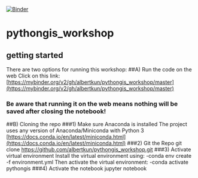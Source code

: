 
[![Binder](https://mybinder.org/badge_logo.svg)](https://mybinder.org/v2/gh/albertkun/pythongis_workshop/master)
# pythongis_workshop

## getting started

There are two options for running this workshop:
##A) Run the code on the web
Click on this link:
[https://mybinder.org/v2/gh/albertkun/pythongis_workshop/master](https://mybinder.org/v2/gh/albertkun/pythongis_workshop/master)
### Be aware that running it on the web means nothing will be saved after closing the notebook!

##B) Cloning the repo
###1) Make sure Anaconda is installed
The project uses any version of Anaconda/Miniconda with Python 3
[https://docs.conda.io/en/latest/miniconda.html](https://docs.conda.io/en/latest/miniconda.html)
###2) Git the Repo
git clone https://github.com/albertkun/pythongis_workshop.git
###3) Activate virtual environment
Install the virtual environment using:
-conda env create -f environment.yml
Then activate the virtual environment:
-conda activate pythongis
###4) Activate the notebook
jupyter notebook





